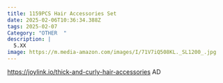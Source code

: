 ```yaml
---
title: 1159PCS Hair Accessories Set
date: 2025-02-06T10:36:34.388Z
tags: 2025-02-07
Category: "OTHER  "
description: |
  5.XX
image: https://m.media-amazon.com/images/I/71V7iQ508KL._SL1200_.jpg
---
```

https://joylink.io/thick-and-curly-hair-accessories  AD